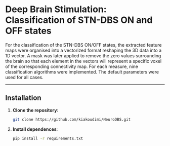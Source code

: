 # Deep Brain Stimulation: Classification of STN-DBS ON and OFF states
For the classification of the STN-DBS ON/OFF states, the extracted feature maps were organised into a vectorized format reshaping the 3D data into a 1D vector. A mask was later applied to remove the zero values surrounding the brain so that each element in the vectors will represent a specific voxel of the corresponding connectivity map. For each measure, nine classification algorithms were implemented. The default parameters were used for all cases.

---

## Installation

1. **Clone the repository**:

   ```bash
   git clone https://github.com/kiakoudimi/NeuroDBS.git

2. **Install dependences**:
   ```bash
   pip install -r requirements.txt

